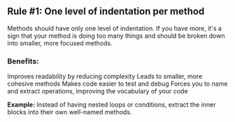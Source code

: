 ## Rule #1: One level of indentation per method
Methods should have only one level of indentation. If you have more, it's a sign that your method is doing too many things and should be broken down into smaller, more focused methods.

### Benefits:
Improves readability by reducing complexity
Leads to smaller, more cohesive methods
Makes code easier to test and debug
Forces you to name and extract operations, improving the vocabulary of your code

**Example:** Instead of having nested loops or conditions, extract the inner blocks into their own well-named methods.